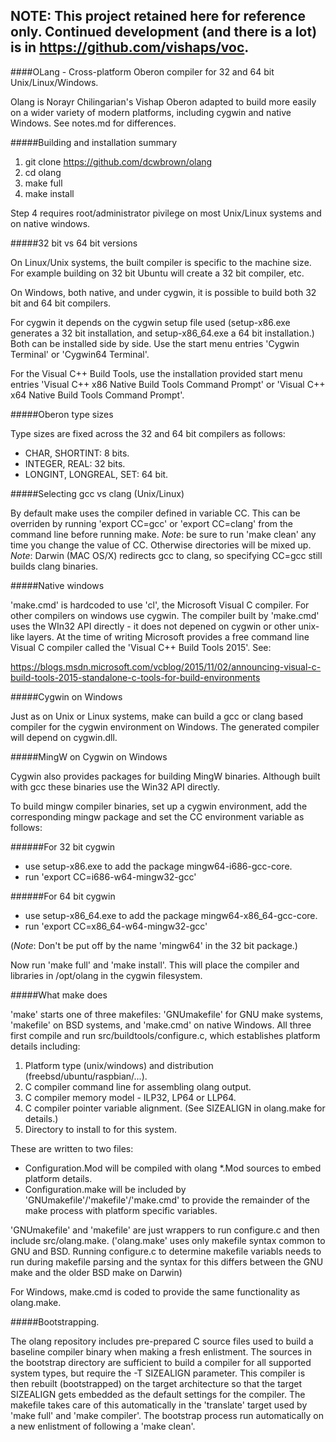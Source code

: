 ## NOTE: This project retained here for reference only. Continued development (and there is a lot) is in https://github.com/vishaps/voc.

####OLang - Cross-platform Oberon compiler for 32 and 64 bit Unix/Linux/Windows.

Olang is Norayr Chilingarian's Vishap Oberon adapted to build more easily on a wider variety of modern platforms, including cygwin and native Windows. See notes.md for differences.

#####Building and installation summary

1. git clone https://github.com/dcwbrown/olang
2. cd olang
3. make full
4. make install

Step 4 requires root/administrator pivilege on most Unix/Linux systems and on native windows.

#####32 bit vs 64 bit versions

On Linux/Unix systems, the built compiler is specific to the machine size. For example building on 32 bit Ubuntu will create a 32 bit compiler, etc.

On Windows, both native, and under cygwin, it is possible to build both 32 bit and 64 bit compilers. 

For cygwin it depends on the cygwin setup file used (setup-x86.exe generates a 32 bit installation, and setup-x86_64.exe a 64 bit installation.) Both can be installed side by side. Use the start menu entries 'Cygwin Terminal' or 'Cygwin64 Terminal'.

For the Visual C\++ Build Tools, use the installation provided start menu entries 'Visual C\++ x86 Native Build Tools Command Prompt' or 'Visual C\++ x64 Native Build Tools Command Prompt'. 

#####Oberon type sizes

Type sizes are fixed across the 32 and 64 bit compilers as follows:
 - CHAR, SHORTINT: 8 bits.
 - INTEGER, REAL: 32 bits.
 - LONGINT, LONGREAL, SET: 64 bit.

#####Selecting gcc vs clang (Unix/Linux)

By default make uses the compiler defined in variable CC. This can be overriden by running 'export CC=gcc' or 'export CC=clang' from the command line before running make.
*Note*: be sure to run 'make clean' any time you change the value of CC. Otherwise directories will be mixed up.
*Note*: Darwin (MAC OS/X) redirects gcc to clang, so specifying CC=gcc still builds clang binaries.

#####Native windows

'make.cmd' is hardcoded to use 'cl', the Microsoft Visual C compiler. For other compilers on windows use cygwin. The compiler built by 'make.cmd' uses the WIn32 API directly - it does not depened on cygwin or other unix-like layers.
At the time of writing Microsoft provides a free command line Visual C compiler called the 'Visual C++ Build Tools 2015'. See:

  https://blogs.msdn.microsoft.com/vcblog/2015/11/02/announcing-visual-c-build-tools-2015-standalone-c-tools-for-build-environments

#####Cygwin on Windows

Just as on Unix or Linux systems, make can build a gcc or clang based compiler for the cygwin environment on Windows. The generated compiler will depend on cygwin.dll.

#####MingW on Cygwin on Windows

Cygwin also provides packages for building MingW binaries. Although built with gcc these binaries use the Win32 API directly.

To build mingw compiler binaries, set up a cygwin environment, add the corresponding mingw package and set the CC environment variable as follows:

######For 32 bit cygwin

 - use setup-x86.exe to add the package mingw64-i686-gcc-core.
 - run 'export CC=i686-w64-mingw32-gcc'

######For 64 bit cygwin

 - use setup-x86_64.exe to add the package mingw64-x86_64-gcc-core.
 - run 'export CC=x86_64-w64-mingw32-gcc'

(*Note*: Don't be put off by the name 'mingw64' in the 32 bit package.)

Now run 'make full' and 'make install'. This will place the compiler and libraries in /opt/olang in the cygwin filesystem.

#####What make does

'make' starts one of three makefiles: 'GNUmakefile' for GNU make systems, 'makefile' on BSD systems, and 'make.cmd' on native Windows. 
All three first compile and run src/buildtools/configure.c, which establishes platform details including:

1. Platform type (unix/windows) and distribution (freebsd/ubuntu/raspbian/...).
2. C compiler command line for assembling olang output.
3. C compiler memory model - ILP32, LP64 or LLP64.
4. C compiler pointer variable alignment. (See SIZEALIGN in olang.make for details.)
5. Directory to install to for this system.

These are written to two files: 
 - Configuration.Mod will be compiled with olang *.Mod sources to embed platform details.
 - Configuration.make will be included by 'GNUmakefile'/'makefile'/'make.cmd' to provide the remainder of the make process with platform specific variables.

'GNUmakefile' and 'makefile' are just wrappers to run configure.c and then include src/olang.make. ('olang.make' uses only makefile syntax common to GNU and BSD. Running configure.c to determine makefile variabls needs to run during makefile parsing and the syntax for this differs between the GNU make and the older BSD make on Darwin) 

For Windows, make.cmd is coded to provide the same functionality as olang.make.

#####Bootstrapping.

The olang repository includes pre-prepared C source files used to build a baseline compiler binary when making a fresh enlistment.
The sources in the bootstrap directory are sufficient to build a compiler for all supported system types, but require the -T SIZEALIGN parameter. This compiler is then rebuilt (bootstrapped) on the target architecture so that the target SIZEALIGN gets embedded as the default settings for the compiler. The makefile takes care of this automatically in the 'translate' target used by 'make full' and 'make compiler'. The bootstrap process run automatically on a new enlistment of following a 'make clean'.



